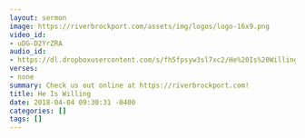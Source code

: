 ```yaml
---
layout: sermon
image: https://riverbrockport.com/assets/img/logos/logo-16x9.png
video_id:
- uDG-D2YrZRA
audio_id:
- https://dl.dropboxusercontent.com/s/fh5fpsyw3sl7xc2/He%20Is%20Willing.mp3?dl=0
verses:
- none
summary: Check us out online at https://riverbrockport.com!
title: He Is Willing
date: 2018-04-04 09:30:31 -0400
categories: []
tags: []
---
```

